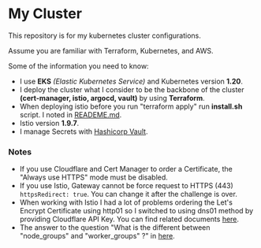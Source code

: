 # My Cluster 
This repository is for my kubernetes cluster configurations.

Assume you are familiar with Terraform, Kubernetes, and AWS.

Some of the information you need to know:
- I use **EKS** *(Elastic Kubernetes Service)* and Kubernetes version **1.20**.
- I deploy the cluster what I consider to be the backbone of the cluster **(cert-manager, istio, argocd, vault)** by using **Terraform**.
- When deploying istio before you run "terraform apply" run **install.sh** script. I noted in [READEME.md](./istio/README.md).
- Istio version **1.9.7**.
- I manage Secrets with [Hashicorp Vault](https://www.vaultproject.io/). 

### Notes
- If you use Cloudflare and Cert Manager to order a Certificate, the "Always use HTTPS" mode must be disabled. 
- If you use Istio, Gateway cannot be force request to HTTPS (443) `httpsRedirect: true`. You can change it after the challenge is over.
- When working with Istio I had a lot of problems ordering the Let's Encrypt Certificate using http01 so I switched to using dns01 method by providing Cloudflare API Key. You can find related documents [here](https://cert-manager.io/docs/configuration/acme/dns01/cloudflare/). 
- The answer to the question "What is the different between "node_groups" and "worker_groups" ?" in [here](https://github.com/terraform-aws-modules/terraform-aws-eks/issues/895).